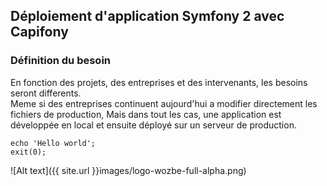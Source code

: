 ## Déploiement d'application Symfony 2 avec Capifony


### Définition du besoin

En fonction des projets, des entreprises et des intervenants, les besoins seront differents.  
Meme si des entreprises continuent aujourd'hui a modifier directement les fichiers de production, 
Mais dans tout les cas, une application est développée en local et ensuite déployé sur un serveur de production.

    echo 'Hello world';
    exit(0);


![Alt text]({{ site.url }}images/logo-wozbe-full-alpha.png)
